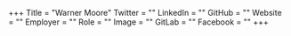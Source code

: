 +++
Title = "Warner Moore"
Twitter = ""
LinkedIn = ""
GitHub = ""
Website = ""
Employer = ""
Role = ""
Image = ""
GitLab = ""
Facebook = ""
+++
